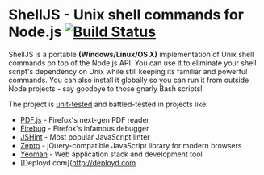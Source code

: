# ShellJS - Unix shell commands for Node.js [![Build Status](https://secure.travis-ci.org/arturadib/shelljs.png)](http://travis-ci.org/arturadib/shelljs)

ShellJS is a portable **(Windows/Linux/OS X)** implementation of Unix shell commands on top of the Node.js API. You can use it to eliminate your shell script's dependency on Unix while still keeping its familiar and powerful commands. You can also install it globally so you can run it from outside Node projects - say goodbye to those gnarly Bash scripts!

The project is [unit-tested](http://travis-ci.org/arturadib/shelljs) and battled-tested in projects like:

+ [PDF.js](http://github.com/mozilla/pdf.js) - Firefox's next-gen PDF reader
+ [Firebug](http://getfirebug.com/) - Firefox's infamous debugger
+ [JSHint](http://jshint.com) - Most popular JavaScript linter
+ [Zepto](http://zeptojs.com) - jQuery-compatible JavaScript library for modern browsers
+ [Yeoman](http://yeoman.io/) - Web application stack and development tool
+ [Deployd.com](http://deployd.com